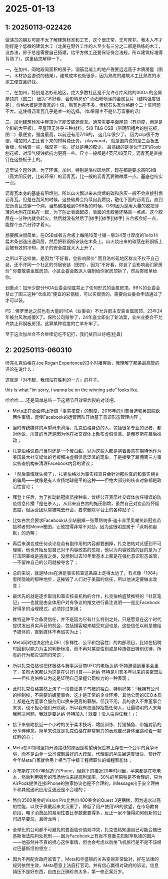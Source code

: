 # 2025-01-13

## 1: 20250113-022426

做演员的朋友可能不太了解建筑标准和工艺，这个很正常，无可厚非。我本人不才刚好是个低微的建筑木工（北美在野外工作的人至少有三分之二都是熟练的木工，没办法，房子总是需要自己搭建，给甲方做工还要保证符合法规，所以建筑标准得背熟了）。这里给您解释一下。

一，在加州，同地段同面积的房子，钢筋混凝土的地产税要远远高于木质房屋（图一，木材协会游说的结果），建筑成本也低很多，因为熟练的建筑木工比熟练的水泥工便宜且好找。

二，在加州，特别是洛杉矶地区，绝大多数社区是不允许仓库风格的30Ga 的金属屋顶的（图三） 因为“不好看，会影响房价” 而石粉喷涂的金属瓦片（结构强度很差），价格大概是沥青瓦的十倍，陶瓦也差不多，传统石头瓦价格翻个二十倍问题不大。这使得沥青瓦几乎是唯一的选择。（如果房主不是亿万富豪的话）

三，加州建筑标准中屋顶为了能安装沥青瓦。通常需要平面屋顶（有斜度，但是是个斜的大平板）。平屋顶无外乎三种材料，5/8 T&G OSB（带阴阳槽片的刨花板，图二）最便宜，强度最高，以前还有用7/16的， 这几年很少了。 因为clip很不方便，增加的人工比省下来的材料费还贵。 playwood， 就是国内说的是三合板五合板，价格贵一些，强度差一些。好处是用的胶少。 最高级的是类似于ZIP的osb刨花板，对湿气侵蚀抵抗力更高一些。尺寸一般都是4英尺X8英尺。沥青瓦是直接钉在这些板子上的。

这里说个题外话，为了环保，加州，特别是洛杉矶地区，现在都是要求高RSI值（高太阳反射，比较环保）的沥青瓦，比一般的沥青瓦要微微厚一点。基底也结实一点。

沥青瓦本身的基底有阻燃剂。所以山火飘过来未烧烬的碳和热灰一般不会直接引燃沥青瓦。但是在刮风的时候，这些碳屑会持续自我燃烧，融化下面的沥青瓦，直到把沥青瓦烫穿一个洞，当热碳接触到OSB板的时候，OSB因为是用大量的胶把薄薄的木刨花压粘在一起，为了防止表面起皮，表面的含胶量还略高一点点。这个胶层在一分钟内就会起火。然后就没有然后了[摊手][摊手][摊手] 五合板会好一点，能撑个五六分钟才着火。

想要解决很简单。在OSB或者五合板上每隔16英寸铺一层3/4英寸厚度的1x4x14 扁木条创造出通风层，然后把彩钢板安装在木条上。山火烧出来的碳落在彩钢板上会被有效的冷却，房子的安全度就大大上升了。

之所以不这样做，是因为“不好看，会影响房价” 而且洛杉矶地区群众不仅不自己装，还不许同一个社区的邻居安装（图四），因为“不好看，你装了会影响我们家房价” 你要敢装金属房顶，小区业委会敢派人强制给你家房顶拆了，然后寄账单给你。

划重点：加州少部分HOA业委会彻底禁止了任何形式的金属房顶。99%的业委会禁止了图三这种“仓库风”便宜的彩钢板，可以买很贵的，需要向业委会申请通过了才可以装。

PS：佛罗里达之前也有大量的HOA（业委会）不允许房主安装金属房顶，23年24年被台风吹成傻X了。保险公司赔惨了，24年底立即出了新法案，全州业委会不允许禁止彩钢板房顶。这算某种程度的亡羊补牢了。

至于这次加州会不会继续记吃不记打，我们拭目以待吧[挖鼻]

## 2: 20250113-060310

听完扎克伯格在Joe Rogan Experience的3小时播客后，我理解了那条最高赞的评论在说什么：

这就是「对不起，我想站在胜利的一方」的样子。

this is what "im sorry, i wanna be on the winning side" looks like.

哈哈哈……还是简单总结一下这期节目效果炸裂的对谈吧。

- Meta正在全面停止所谓「事实核查」的制度，2016年的川普当选和英国脱欧两件事情，促使Facebook的运营团队开始基于意识形态管理内容；

- 当时传统媒体的声望尚未滑落，扎克伯格身边的人，包括很多专业的记者，都对他说，川普的当选是因为他在社交媒体上散布虚假信息、是俄罗斯在幕后推动；

- 扎克伯格说自己当时还是一个傻白甜，以为这些人都是抱着善意在期待他作为美国最大社交媒体的老板解决虚假信息泛滥的现象，于是接受了雇佣第三方事实核查机构来清理Facebook内容的建议；

- 「然后事情就失控了」，扎克伯格以为事实核查只会针对那些真的和事实相关的骗局——就像是有人宣扬地球是平的这种——但绝大部分的核查对象都是政治性言论；

- 拜登上任后，为了推动新冠疫苗接种率，曾经公开表示社交媒体放任错误的防疫信息传播「是在杀人」，从此来自白宫的施压剧增，虽然自己对疫苗持怀疑态度，但运营团队常被喊去开会，要求删除平台上的各种贴子；

- 比如白宫会要求Facebook从全站删掉一张莱昂纳多·迪卡普里奥嘲笑新冠疫苗接种者的Meme梗图，让他觉得非常不对劲，因为这很明显属于「讽刺和幽默」的范畴；

- 再后来演变成任何谈论疫苗有副作用的内容都要删掉，扎克伯格对此感到不可理喻，他也开始反思自己对于内容政策的忽视，他以为内容政策的目的是为了打击网暴或是盗版之类，没想到过去10年里基本上都是在强化意识形态监管，一不留神自己的公司就被夺舍了；

- 总的来说，就是Meta在满足事实核查这条路上走得太远了，有点像「1984」里所隐喻的那种地步，这摧毁了人们对于美国的信任，所以他决定要做出改变；

- 最优先的就是逐步取消和事实核查机构的合作，扎克伯格盛赞推特的「社区笔记」——也就是由全体用户对有争议的推文进行备注说明——是比Facebook好得多的治理模式，必须抄过来用；

- 推特这种平台备受信任，并不是因为它有什么特别之处，只是愿意在这个时代提供发出真实声音的机会，包括播客越来越受欢迎也是，这些信任以前是被给予媒体的，直到媒体不再诚实为止；

- Meta同时也决定终止DEI（多样性、公平和包容性）的内部项目，比如在招聘时回到以能力为主的判断标准，而不再对某些性别或是种族做出特别优待，所有的行为都应该回归常识；

- 所以扎克伯格也把终极格斗赛事运营商UFC的老板达纳·怀特邀请到董事会里了，虽然大家都认为这是在讨好川普——达纳·怀特是川普多年以来的亲密盟友——但扎克伯格认为这是证明自己掌握公司权力的一种表现；

- 此时扎克伯格突然上演了一段自证男子气概的独白，特别好笑：「我拥有公司的控制权，不需要谄媚董事会，这才是正常的企业环境，其他公司的CEO本质上都是在为董事会服务用以换来更高的薪酬，但我不用，我的收入不靠董事会来发，也不担心他们开除我，所以我有权选择招揽任何人，让最聪明的人来帮我解决问题。我就是要达纳·怀特加入！就要！没人拦得住我！」；

- 接下来省略接近一个小时的关于柔术技巧、增肌训练、打猎捕鱼、带娃射箭的分享碎碎念，简单来说就是扎克伯格在非常努力的表现自己身体里跳动着一颗红脖的心；

- Meta在AI领域坚持开源路线的原因是希望确保世界上存在一个公平的竞争环境，而不是由单一公司控制最好的大模型，代理型的AI进展速度很快，预计在今年Meta自家就会用上相当于中级工程师职位的编程智能体；

- 乔布斯在2007年创造了iPhone，但剩下的接近20年时间里，苹果都是在吃老本，然后利用强势的市场地位来提高利润率，30%的苹果税是不合理的，只为AirPods提供连接iPhone的独家协议也是不合理的，iMessage出于安全理由不和其他通讯应用互通还是不合理的；

- 售价3500美金的Vision Pro比售价400美金的Quest 3更糟糕，因为追求过高的性能，以致于佩戴起来太沉重了，降低了用户使用VR的欲望，在市场教育阶段，电子消费品的易用性要比参数重要得多，反正一家不懂得如何创新的公司迟早要玩，且听龙吟；

- 全球化的公司都不可避免的要面临价值观冲突，扎克伯格知道自己可能会被巴基斯坦法院判处死刑——因为Facebook上有张不尊重先知默罕默德的图片——他虽然并不真的担心这件事情，但也会考虑以后坐飞机旅行是不是不该经过巴基斯坦的领空；

- 因为不再配合政府监管了，Meta和华盛顿的关系变得非常敌对，好在法律的规则依然生效，Meta愿意上法庭打官司，并有信心赢得对政府的诉讼，信息镇压不是好东西，自由比正确珍贵太多，第一修正案万岁。

